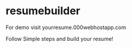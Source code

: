 # resumebuilder


For demo visit yourresume.000webhostapp.com

Follow Simple steps and build your resume!

